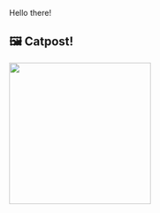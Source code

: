 Hello there!



## 🖼️ Catpost!

<sub>
    <img src="https://cdn2.thecatapi.com/images/c2s.jpg" height="256">
</sub>

